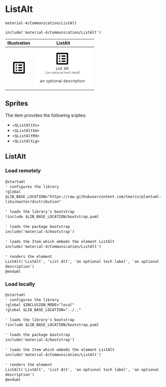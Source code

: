 # ListAlt


```text
material-4/Communication/ListAlt
```

```text
include('material-4/Communication/ListAlt')
```



| Illustration | ListAlt |
| :---: | :---: |
| ![illustration for Illustration](../../material-4/Communication/ListAlt.png) | ![illustration for ListAlt](../../material-4/Communication/ListAlt.Local.png) |



## Sprites
The item provides the following sriptes:

- `<$ListAltXs>`
- `<$ListAltSm>`
- `<$ListAltMd>`
- `<$ListAltLg>`





## ListAlt

### Load remotely
```plantuml
@startuml
' configures the library
!global $LIB_BASE_LOCATION="https://raw.githubusercontent.com/tmorin/plantuml-libs/master/distribution"

' loads the library's bootstrap
!include $LIB_BASE_LOCATION/bootstrap.puml

' loads the package bootstrap
include('material-4/bootstrap')

' loads the Item which embeds the element ListAlt
include('material-4/Communication/ListAlt')

' renders the element
ListAlt('ListAlt', 'List Alt', 'an optional tech label', 'an optional description')
@enduml
```

### Load locally
```plantuml
@startuml
' configures the library
!global $INCLUSION_MODE="local"
!global $LIB_BASE_LOCATION="../.."

' loads the library's bootstrap
!include $LIB_BASE_LOCATION/bootstrap.puml

' loads the package bootstrap
include('material-4/bootstrap')

' loads the Item which embeds the element ListAlt
include('material-4/Communication/ListAlt')

' renders the element
ListAlt('ListAlt', 'List Alt', 'an optional tech label', 'an optional description')
@enduml
```

